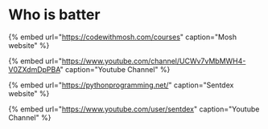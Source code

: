 # Who is batter

{% embed url="https://codewithmosh.com/courses" caption="Mosh website" %}

{% embed url="https://www.youtube.com/channel/UCWv7vMbMWH4-V0ZXdmDpPBA" caption="Youtube Channel" %}

{% embed url="https://pythonprogramming.net/" caption="Sentdex website" %}

{% embed url="https://www.youtube.com/user/sentdex" caption="Youtube Channel" %}





